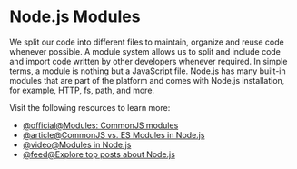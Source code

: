 # Node.js Modules

We split our code into different files to maintain, organize and reuse code whenever possible. A module system allows us to split and include code and import code written by other developers whenever required. In simple terms, a module is nothing but a JavaScript file. Node.js has many built-in modules that are part of the platform and comes with Node.js installation, for example, HTTP, fs, path, and more.

Visit the following resources to learn more:

- [@official@Modules: CommonJS modules](https://nodejs.org/api/modules.html#modules-commonjs-modules)
- [@article@CommonJS vs. ES Modules in Node.js](https://blog.logrocket.com/commonjs-vs-es-modules-node-js/)
- [@video@Modules in Node.js](https://www.youtube.com/watch?v=9Amxzvq5LY8&)
- [@feed@Explore top posts about Node.js](https://app.daily.dev/tags/nodejs?ref=roadmapsh)
